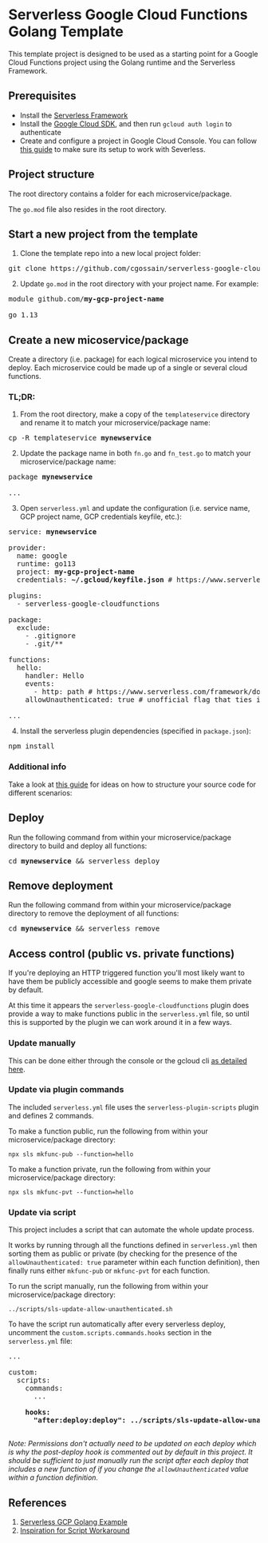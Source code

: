 # Serverless Google Cloud Functions Golang Template

This template project is designed to be used as a starting point for a Google Cloud Functions project using the Golang runtime and the Serverless Framework.

## Prerequisites

- Install the [Serverless Framework](https://www.serverless.com/framework/docs/getting-started/)
- Install the [Google Cloud SDK](https://cloud.google.com/sdk/docs/install), and then run `gcloud auth login` to authenticate
- Create and configure a project in Google Cloud Console. You can follow [this guide](https://www.serverless.com/framework/docs/providers/google/guide/credentials/) to make sure its setup to work with Severless.

## Project structure

The root directory contains a folder for each microservice/package.

The `go.mod` file also resides in the root directory.

## Start a new project from the template

1. Clone the template repo into a new local project folder:

<pre>
git clone https://github.com/cgossain/serverless-google-cloud-functions-golang-template.git <b>my-gcp-project-name</b>
</pre>

2. Update `go.mod` in the root directory with your project name. For example:

<pre>
module github.com/<b>my-gcp-project-name</b>

go 1.13
</pre>

## Create a new micoservice/package

Create a directory (i.e. package) for each logical microservice you intend to deploy. Each microservice could be made up of a single or several cloud functions.

### TL;DR:

1. From the root directory, make a copy of the `templateservice` directory and rename it to match your microservice/package name:

<pre>
cp -R templateservice <b>mynewservice</b>
</pre>

2. Update the package name in both `fn.go` and `fn_test.go` to match your microservice/package name:

<pre>
package <b>mynewservice</b>

...
</pre>

3. Open `serverless.yml` and update the configuration (i.e. service name, GCP project name, GCP credentials keyfile, etc.):

<pre>
service: <b>mynewservice</b>

provider:
  name: google
  runtime: go113
  project: <b>my-gcp-project-name</b>
  credentials: <b>~/.gcloud/keyfile.json</b> # https://www.serverless.com/framework/docs/providers/google/guide/credentials/

plugins:
  - serverless-google-cloudfunctions

package:
  exclude:
    - .gitignore
    - .git/**

functions:
  hello:
    handler: Hello
    events:
      - http: path # https://www.serverless.com/framework/docs/providers/google/events/http#http-events
    allowUnauthenticated: true # unofficial flag that ties into the post-deploy script

...
</pre>

4. Install the serverless plugin dependencies (specified in `package.json`):

<pre>
npm install
</pre>

### Additional info

Take a look at [this guide](https://cloud.google.com/functions/docs/writing#structuring_source_code) for ideas on how to structure your source code for different scenarios:

## Deploy

Run the following command from within your microservice/package directory to build and deploy all functions:

<pre>
cd <b>mynewservice</b> && serverless deploy
</pre>

## Remove deployment

Run the following command from within your microservice/package directory to remove the deployment of all functions:

<pre>
cd <b>mynewservice</b> && serverless remove
</pre>

## Access control (public vs. private functions)

If you're deploying an HTTP triggered function you'll most likely want to have them be publicly accessible and google seems to make them private by default.

At this time it appears the `serverless-google-cloudfunctions` plugin does provide a way to make functions public in the `serverless.yml` file, so until this is supported by the plugin we can work around it in a few ways.

### Update manually

This can be done either through the console or the gcloud cli [as detailed here](https://cloud.google.com/run/docs/authenticating/public).

### Update via plugin commands

The included `serverless.yml` file uses the `serverless-plugin-scripts` plugin and defines 2 commands.

To make a function public, run the following from within your microservice/package directory:

```
npx sls mkfunc-pub --function=hello
```

To make a function private, run the following from within your microservice/package directory:

```
npx sls mkfunc-pvt --function=hello
```

### Update via script

This project includes a script that can automate the whole update process.

It works by running through all the functions defined in `serverless.yml` then sorting them as public or private (by checking for the presence of the `allowUnauthenticated: true` parameter within each function definition), then finally runs either `mkfunc-pub` or `mkfunc-pvt` for each function.

To run the script manually, run the following from within your microservice/package directory:

```
../scripts/sls-update-allow-unauthenticated.sh
```

To have the script run automatically after every serverless deploy, uncomment the `custom.scripts.commands.hooks` section in the `serverless.yml` file:

<pre>
...

custom:
  scripts:
    commands:
      ...
    <b>
    hooks:
      "after:deploy:deploy": ../scripts/sls-update-allow-unauthenticated.sh
    </b>
</pre>

_Note: Permissions don't actually need to be updated on each deploy which is why the post-deploy hook is commented out by default in this project. It should be sufficient to just manually run the script after each deploy that includes a new function of if you change the `allowUnauthenticated` value within a function definition._

## References

1. [Serverless GCP Golang Example](https://github.com/serverless/examples/tree/master/google-golang-simple-http-endpoint)
2. [Inspiration for Script Workaround](https://github.com/serverless/serverless-google-cloudfunctions/issues/205#issuecomment-658759740)
